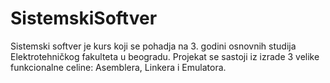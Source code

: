 # SistemskiSoftver

Sistemski softver je kurs koji se pohadja na 3. godini osnovnih studija Elektrotehničkog
fakulteta u beogradu. Projekat se sastoji iz izrade 3 velike funkcionalne celine:
Asemblera, Linkera i Emulatora.
